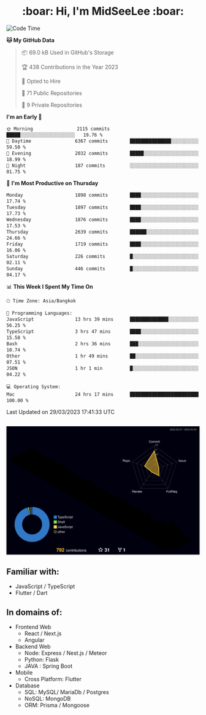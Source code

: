 <h1 align="center"> :boar: Hi, I'm MidSeeLee :boar:</h1>
 
<!--START_SECTION:waka-->
![Code Time](http://img.shields.io/badge/Code%20Time-515%20hrs%2054%20mins-blue)

**🐱 My GitHub Data** 

> 📦 69.0 kB Used in GitHub's Storage 
 > 
> 🏆 438 Contributions in the Year 2023
 > 
> 💼 Opted to Hire
 > 
> 📜 71 Public Repositories 
 > 
> 🔑 9 Private Repositories 
 > 
**I'm an Early 🐤** 

```text
🌞 Morning                2115 commits        █████░░░░░░░░░░░░░░░░░░░░   19.76 % 
🌆 Daytime                6367 commits        ███████████████░░░░░░░░░░   59.50 % 
🌃 Evening                2032 commits        █████░░░░░░░░░░░░░░░░░░░░   18.99 % 
🌙 Night                  187 commits         ░░░░░░░░░░░░░░░░░░░░░░░░░   01.75 % 
```
📅 **I'm Most Productive on Thursday** 

```text
Monday                   1898 commits        ████░░░░░░░░░░░░░░░░░░░░░   17.74 % 
Tuesday                  1897 commits        ████░░░░░░░░░░░░░░░░░░░░░   17.73 % 
Wednesday                1876 commits        ████░░░░░░░░░░░░░░░░░░░░░   17.53 % 
Thursday                 2639 commits        ██████░░░░░░░░░░░░░░░░░░░   24.66 % 
Friday                   1719 commits        ████░░░░░░░░░░░░░░░░░░░░░   16.06 % 
Saturday                 226 commits         █░░░░░░░░░░░░░░░░░░░░░░░░   02.11 % 
Sunday                   446 commits         █░░░░░░░░░░░░░░░░░░░░░░░░   04.17 % 
```


📊 **This Week I Spent My Time On** 

```text
🕑︎ Time Zone: Asia/Bangkok

💬 Programming Languages: 
JavaScript               13 hrs 39 mins      ██████████████░░░░░░░░░░░   56.25 % 
TypeScript               3 hrs 47 mins       ████░░░░░░░░░░░░░░░░░░░░░   15.58 % 
Bash                     2 hrs 36 mins       ███░░░░░░░░░░░░░░░░░░░░░░   10.74 % 
Other                    1 hr 49 mins        ██░░░░░░░░░░░░░░░░░░░░░░░   07.51 % 
JSON                     1 hr 1 min          █░░░░░░░░░░░░░░░░░░░░░░░░   04.22 % 

💻 Operating System: 
Mac                      24 hrs 17 mins      █████████████████████████   100.00 % 
```


 Last Updated on 29/03/2023 17:41:33 UTC
<!--END_SECTION:waka-->

##

![](./profile-3d-contrib/profile-night-rainbow.svg)

## Familiar with:
- JavaScript / TypeScript
- Flutter / Dart

## In domains of:
- Frontend Web
  - React / Next.js
  - Angular
- Backend Web
  - Node: Express / Nest.js / Meteor
  - Python: Flask
  - JAVA : Spring Boot
- Mobile
  - Cross Platform: Flutter
- Database
  - SQL: MySQL/ MariaDb / Postgres
  - NoSQL: MongoDB
  - ORM: Prisma / Mongoose
